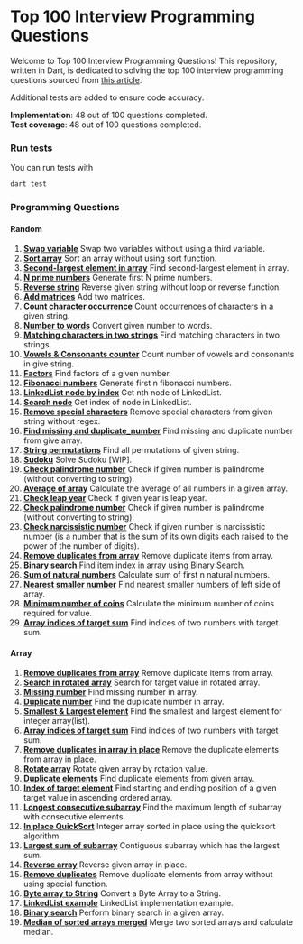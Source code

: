 # Top 100 Interview Programming Questions

Welcome to Top 100 Interview Programming Questions! This repository, written in Dart, is dedicated to solving the top
100 interview programming questions sourced
from [this article](https://shirsh94.medium.com/top-100-interview-programming-questions-that-asks-many-times-5c5bf36449ab).

Additional tests are added to ensure code accuracy.

**Implementation**: 48 out of 100 questions completed.  
**Test coverage**: 48 out of 100 questions completed.

### Run tests

You can run tests with

```bash
dart test
```

### Programming Questions

#### Random

1. [<b>Swap variable</b>](https://github.com/sharmadhiraj/top-100-interview-programming-questions/blob/main/src/random/swap.dart)
   Swap two variables without using a third variable.
2. [<b>Sort array</b>](https://github.com/sharmadhiraj/top-100-interview-programming-questions/blob/main/src/random/sort_array.dart)
   Sort an array without using sort function.
3. [<b>Second-largest element in array</b>](https://github.com/sharmadhiraj/top-100-interview-programming-questions/blob/main/src/random/second_largest_element.dart)
   Find second-largest element in array.
4. [<b>N prime numbers</b>](https://github.com/sharmadhiraj/top-100-interview-programming-questions/blob/main/src/random/n_prime_numbers.dart)
   Generate first N prime numbers.
5. [<b>Reverse string</b>](https://github.com/sharmadhiraj/top-100-interview-programming-questions/blob/main/src/random/reverse_string.dart)
   Reverse given string without loop or reverse function.
6. [<b>Add matrices</b>](https://github.com/sharmadhiraj/top-100-interview-programming-questions/blob/main/src/random/add_matrix.dart)
   Add two matrices.
7. [<b>Count character occurrence</b>](https://github.com/sharmadhiraj/top-100-interview-programming-questions/blob/main/src/random/count_character_occurrence.dart)
   Count occurrences of characters in a given string.
8. [<b>Number to words</b>](https://github.com/sharmadhiraj/top-100-interview-programming-questions/blob/main/src/random/number_to_words.dart)
   Convert given number to words.
9. [<b>Matching characters in two strings</b>](https://github.com/sharmadhiraj/top-100-interview-programming-questions/blob/main/src/random/matching_characters.dart)
   Find matching characters in two strings.
10. [<b>Vowels & Consonants counter</b>](https://github.com/sharmadhiraj/top-100-interview-programming-questions/blob/main/src/random/count_vowels_consonants.dart)
    Count number of vowels and consonants in give string.
11. [<b>Factors</b>](https://github.com/sharmadhiraj/top-100-interview-programming-questions/blob/main/src/random/factors_of_number.dart)
    Find factors of a given number.
12. [<b>Fibonacci numbers</b>](https://github.com/sharmadhiraj/top-100-interview-programming-questions/blob/main/src/random/fibonacci_numbers.dart)
    Generate first n fibonacci numbers.
13. [<b>LinkedList node by index</b>](https://github.com/sharmadhiraj/top-100-interview-programming-questions/blob/main/src/random/nth_node_linked_list.dart)
    Get nth node of LinkedList.
14. [<b>Search node</b>](https://github.com/sharmadhiraj/top-100-interview-programming-questions/blob/main/src/random/search_node_linked_list.dart)
    Get index of node in LinkedList.
15. [<b>Remove special characters</b>](https://github.com/sharmadhiraj/top-100-interview-programming-questions/blob/main/src/random/remove_special_characters.dart)
    Remove special characters from given string without regex.
16. [<b>Find missing and duplicate_number</b>](https://github.com/sharmadhiraj/top-100-interview-programming-questions/blob/main/src/random/find_missing_and_duplicate.dart)
    Find missing and duplicate number from give array.
17. [<b>String permutations</b>](https://github.com/sharmadhiraj/top-100-interview-programming-questions/blob/main/src/random/string_permutations.dart)
    Find all permutations of given string.
18. [<b>Sudoku</b>](https://github.com/sharmadhiraj/top-100-interview-programming-questions/blob/main/src/random/sudoku.dart)
    Solve Sudoku [WIP].
19. [<b>Check palindrome number</b>](https://github.com/sharmadhiraj/top-100-interview-programming-questions/blob/main/src/random/check_palindrome.dart)
    Check if given number is palindrome (without converting to string).
20. [<b>Average of array</b>](https://github.com/sharmadhiraj/top-100-interview-programming-questions/blob/main/src/random/average_of_array.dart)
    Calculate the average of all numbers in a given array.
21. [<b>Check leap year</b>](https://github.com/sharmadhiraj/top-100-interview-programming-questions/blob/main/src/random/check_leap_year.dart)
    Check if given year is leap year.
22. [<b>Check palindrome number</b>](https://github.com/sharmadhiraj/top-100-interview-programming-questions/blob/main/src/random/check_palindrome.dart)
    Check if given number is palindrome (without converting to string).
23. [<b>Check narcissistic number</b>](https://github.com/sharmadhiraj/top-100-interview-programming-questions/blob/main/src/random/check_narcissistic_number.dart)
    Check if given number is narcissistic number (is a number that is the sum of its own digits each raised to the power
    of the number of digits).
24. [<b>Remove duplicates from array</b>](https://github.com/sharmadhiraj/top-100-interview-programming-questions/blob/main/src/random/remove_duplicates_from_array.dart)
    Remove duplicate items from array.
25. [<b>Binary search</b>](https://github.com/sharmadhiraj/top-100-interview-programming-questions/blob/main/src/random/binary_search.dart)
    Find item index in array using Binary Search.
26. [<b>Sum of natural numbers</b>](https://github.com/sharmadhiraj/top-100-interview-programming-questions/blob/main/src/random/sum_of_n_natural_numbers.dart)
    Calculate sum of first n natural numbers.
27. [<b>Nearest smaller number</b>](https://github.com/sharmadhiraj/top-100-interview-programming-questions/blob/main/src/random/nearest_smaller_numbers_on_left_side_of_array.dart)
    Find nearest smaller numbers of left side of array.
28. [<b>Minimum number of coins</b>](https://github.com/sharmadhiraj/top-100-interview-programming-questions/blob/main/src/random/minimum_number_of_coins.dart)
    Calculate the minimum number of coins required for value.
29. [<b>Array indices of target sum</b>](https://github.com/sharmadhiraj/top-100-interview-programming-questions/blob/main/src/random/index_of_two_elements_target_sum.dart)
    Find indices of two numbers with target sum.

#### Array

1. [<b>Remove duplicates from array</b>](https://github.com/sharmadhiraj/top-100-interview-programming-questions/blob/main/src/random/remove_duplicates_from_array.dart)
   Remove duplicate items from array.
2. [<b>Search in rotated array</b>](https://github.com/sharmadhiraj/top-100-interview-programming-questions/blob/main/src/array/search_for_target_value_in_rotated_array.dart)
   Search for target value in rotated array.
3. [<b>Missing number</b>](https://github.com/sharmadhiraj/top-100-interview-programming-questions/blob/main/src/array/find_missing_number_in_array.dart)
   Find missing number in array.
4. [<b>Duplicate number</b>](https://github.com/sharmadhiraj/top-100-interview-programming-questions/blob/main/src/array/duplicate_number_on_array.dart)
   Find the duplicate number in array.
5. [<b>Smallest & Largest element</b>](https://github.com/sharmadhiraj/top-100-interview-programming-questions/blob/main/src/array/smallest_and_largest_element.dart)
   Find the smallest and largest element for integer array(list).
6. [<b>Array indices of target sum</b>](https://github.com/sharmadhiraj/top-100-interview-programming-questions/blob/main/src/array/index_of_two_elements_target_sum.dart)
   Find indices of two numbers with target sum.
7. [<b>Remove duplicates in array in place</b>](https://github.com/sharmadhiraj/top-100-interview-programming-questions/blob/main/src/array/remove_duplicates_from_array_in_place.dart)
   Remove the duplicate elements from array in place.
8. [<b>Rotate array</b>](https://github.com/sharmadhiraj/top-100-interview-programming-questions/blob/main/src/array/rotate_array.dart)
   Rotate given array by rotation value.
9. [<b>Duplicate elements</b>](https://github.com/sharmadhiraj/top-100-interview-programming-questions/blob/main/src/array/duplicate_elements_index.dart)
   Find duplicate elements from given array.
10. [<b>Index of target element</b>](https://github.com/sharmadhiraj/top-100-interview-programming-questions/blob/main/src/array/start_and_end_position_of_target_element_in_array.dart)
    Find starting and ending position of a given target value in ascending ordered array.
11. [<b>Longest consecutive subarray</b>](https://github.com/sharmadhiraj/top-100-interview-programming-questions/blob/main/src/array/longest_consecutive_elements_subarray.dart)
    Find the maximum length of subarray with consecutive elements.
12. [<b>In place QuickSort</b>](https://github.com/sharmadhiraj/top-100-interview-programming-questions/blob/main/src/array/in_place_quicksort.dart)
    Integer array sorted in place using the quicksort algorithm.
13. [<b>Largest sum of subarray</b>](https://github.com/sharmadhiraj/top-100-interview-programming-questions/blob/main/src/array/contiguous_subarray_with_largest_sum.dart)
    Contiguous subarray which has the largest sum.
14. [<b>Reverse array</b>](https://github.com/sharmadhiraj/top-100-interview-programming-questions/blob/main/src/array/reverse_array_in_place.dart)
    Reverse given array in place.
15. [<b>Remove duplicates</b>](https://github.com/sharmadhiraj/top-100-interview-programming-questions/blob/main/src/array/remove_duplicates.dart)
    Remove duplicate elements from array without using special function.
16. [<b>Byte array to String</b>](https://github.com/sharmadhiraj/top-100-interview-programming-questions/blob/main/src/array/byte_array_to_string.dart)
    Convert a Byte Array to a String.
17. [<b>LinkedList example</b>](https://github.com/sharmadhiraj/top-100-interview-programming-questions/blob/main/src/random/nth_node_linked_list.dart)
    LinkedList implementation example.
18. [<b>Binary search</b>](https://github.com/sharmadhiraj/top-100-interview-programming-questions/blob/main/src/random/binary_search.dart)
    Perform binary search in a given array.
19. [<b>Median of sorted arrays merged</b>](https://github.com/sharmadhiraj/top-100-interview-programming-questions/blob/main/src/array/median_of_two_sorted_arrays_merged.dart)
    Merge two sorted arrays and calculate median.